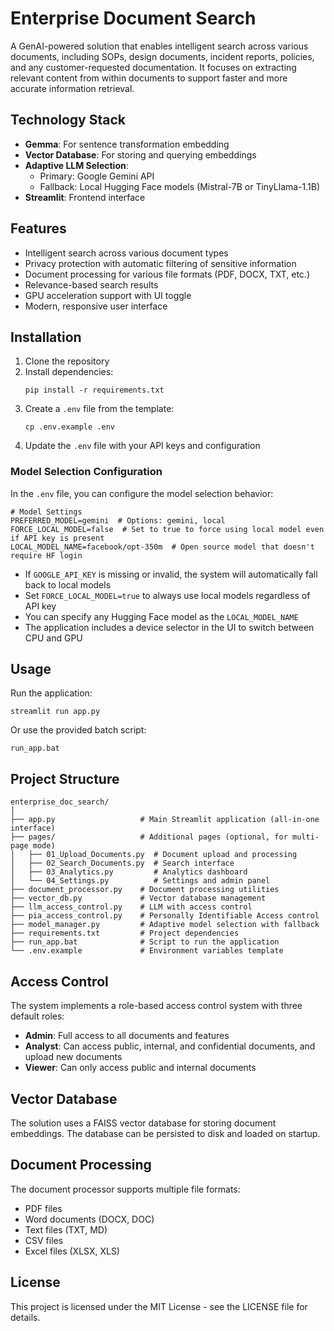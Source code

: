 # Enterprise Document Search

A GenAI-powered solution that enables intelligent search across various documents, including SOPs, design documents, incident reports, policies, and any customer-requested documentation. It focuses on extracting relevant content from within documents to support faster and more accurate information retrieval.

## Technology Stack

- **Gemma**: For sentence transformation embedding
- **Vector Database**: For storing and querying embeddings
- **Adaptive LLM Selection**: 
  - Primary: Google Gemini API 
  - Fallback: Local Hugging Face models (Mistral-7B or TinyLlama-1.1B)
- **Streamlit**: Frontend interface

## Features

- Intelligent search across various document types
- Privacy protection with automatic filtering of sensitive information
- Document processing for various file formats (PDF, DOCX, TXT, etc.)
- Relevance-based search results
- GPU acceleration support with UI toggle
- Modern, responsive user interface

## Installation

1. Clone the repository
2. Install dependencies:
   ```
   pip install -r requirements.txt
   ```
3. Create a `.env` file from the template:
   ```
   cp .env.example .env
   ```
4. Update the `.env` file with your API keys and configuration

### Model Selection Configuration

In the `.env` file, you can configure the model selection behavior:

```
# Model Settings
PREFERRED_MODEL=gemini  # Options: gemini, local
FORCE_LOCAL_MODEL=false  # Set to true to force using local model even if API key is present
LOCAL_MODEL_NAME=facebook/opt-350m  # Open source model that doesn't require HF login
```

- If `GOOGLE_API_KEY` is missing or invalid, the system will automatically fall back to local models
- Set `FORCE_LOCAL_MODEL=true` to always use local models regardless of API key
- You can specify any Hugging Face model as the `LOCAL_MODEL_NAME`
- The application includes a device selector in the UI to switch between CPU and GPU

## Usage

Run the application:

```
streamlit run app.py
```

Or use the provided batch script:

```
run_app.bat
```

## Project Structure

```
enterprise_doc_search/
│
├── app.py                   # Main Streamlit application (all-in-one interface)
├── pages/                   # Additional pages (optional, for multi-page mode)
│   ├── 01_Upload_Documents.py  # Document upload and processing
│   ├── 02_Search_Documents.py  # Search interface
│   ├── 03_Analytics.py         # Analytics dashboard
│   └── 04_Settings.py          # Settings and admin panel
├── document_processor.py    # Document processing utilities
├── vector_db.py             # Vector database management
├── llm_access_control.py    # LLM with access control
├── pia_access_control.py    # Personally Identifiable Access control
├── model_manager.py         # Adaptive model selection with fallback
├── requirements.txt         # Project dependencies
├── run_app.bat              # Script to run the application
└── .env.example             # Environment variables template
```

## Access Control

The system implements a role-based access control system with three default roles:
- **Admin**: Full access to all documents and features
- **Analyst**: Can access public, internal, and confidential documents, and upload new documents
- **Viewer**: Can only access public and internal documents

## Vector Database

The solution uses a FAISS vector database for storing document embeddings. The database can be persisted to disk and loaded on startup.

## Document Processing

The document processor supports multiple file formats:
- PDF files
- Word documents (DOCX, DOC)
- Text files (TXT, MD)
- CSV files
- Excel files (XLSX, XLS)

## License

This project is licensed under the MIT License - see the LICENSE file for details.
